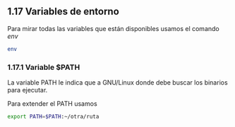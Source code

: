 ## 1.17 Variables de entorno

Para mirar todas las variables que están disponibles usamos el comando
*env*

``` bash
env
```

### 1.17.1 Variable $PATH

La variable PATH le indica que a GNU/Linux donde debe buscar los
binarios para ejecutar.

Para extender el PATH usamos

``` bash
export PATH=$PATH:~/otra/ruta
```

